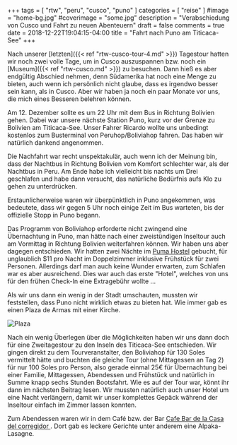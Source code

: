 +++
tags = [
    "rtw",
    "peru",
    "cusco",
    "puno"
    ]
categories = [
    "reise"
]
#image = "home-bg.jpg"
#coverimage = "some.jpg"
description = "Verabschiedung von Cusco und Fahrt zu neuen Abenteuern"
draft = false
comments = true
date = 2018-12-22T19:04:15-04:00
title = "Fahrt nach Puno am Titicaca-See"
+++

Nach unserer [letzten]({{< ref "rtw-cusco-tour-4.md" >}}) Tagestour hatten wir noch zwei volle Tage, um in Cusco auszuspannen bzw. noch ein [Museum]({{< ref "rtw-cusco.md" >}}) zu besuchen. Dann hieß es aber endgültig Abschied nehmen, denn Südamerika hat noch eine Menge zu bieten, auch wenn ich persönlich nicht glaube, dass es irgendwo besser sein kann, als in Cusco. Aber wir haben ja noch ein paar Monate vor uns, die mich eines Besseren belehren können.

Am 12. Dezember sollte es um 22 Uhr mit dem Bus in Richtung Bolivien gehen. Dabei war unsere nächste Station Puno, kurz vor der Grenze zu Bolivien am Titicaca-See. Unser Fahrer Ricardo wollte uns unbedingt kostenlos zum Busterminal von Peruhop/Boliviahop fahren. Das haben wir natürlich dankend angenommen. 

Die Nachfahrt war recht unspektakulär, auch wenn ich der Meinung bin, dass der Nachtbus in Richtung Bolivien vom Komfort schlechter war, als der Nachtbus in Peru. Am Ende habe ich vielleicht bis nachts um Drei geschlafen und habe dann versucht, das natürliche Bedürfnis aufs Klo zu gehen zu unterdrücken.

Erstaunlicherweise waren wir überpünktlich in Puno angekommen, was bedeutete, dass wir gegen 5 Uhr noch einige Zeit im Bus warteten, bis der offizielle Stopp in Puno begann.

Das Programm von Boliviahop erforderte nicht zwingend eine Übernachtung in Puno, man hätte nach einer zweistündigen Inseltour auch am Vormittag in Richtung Bolivien weiterfahren können. Wir haben uns aber dagegen entschieden. Wir hatten zwei Nächte im [Puma Hostel](https://goo.gl/maps/f7kj9n26jyN2) gebucht, für unglaublich $11 pro Nacht im Doppelzimmer inklusive Frühstück für zwei Personen. Allerdings darf man auch keine Wunder erwarten, zum Schlafen war es aber ausreichend. Dies war auch das erste "Hotel", welches von uns für den frühen Check-In eine Extragebühr wollte ...

Als wir uns dann ein wenig in der Stadt umschauten, mussten wir feststellen, dass Puno nicht wirklich etwas zu bieten hat. Wie immer gab es einen Plaza de Armas mit einer Kirche.

![Plaza](/img/IMG_20181213_124323.jpg "Plaza de Armas von Puno")

Nach ein wenig Überlegen über die Möglichkeiten haben wir uns dann doch für eine Zweitagestour zu den Inseln des Titicaca-See entschieden. Wir gingen direkt zu dem Tourveranstalter, den Boliviahop für 130 Soles vermittelt hätte und buchten die gleiche Tour (ohne Mittagessen an Tag 2) für nur 100 Soles pro Person, also gerade einmal 25€ für Übernachtung bei einer Familie, Mittagessen, Abendessen und Frühstück und natürlich in Summe knapp sechs Stunden Bootsfahrt. Wie es auf der Tour war, könnt ihr dann im nächsten Beitrag lesen. Wir mussten natürlich auch unser Hotel um eine Nacht verlängern, damit wir unser komplettes Gepäck während der Inseltour einfach im Zimmer lassen konnten.

Zum Abendessen waren wir in dem Café bzw. der Bar [Cafe Bar de la Casa del corregidor
](https://goo.gl/maps/XGREyuFy5AK2). Dort gab es leckere Gerichte unter anderem eine Alpaka-Lasagne.

